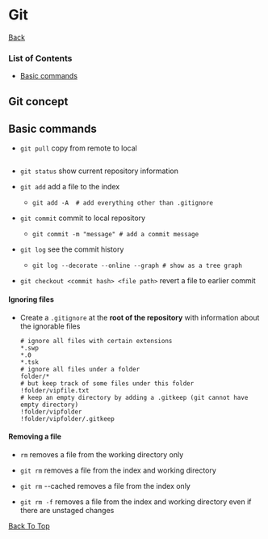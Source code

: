 # Git

[Back](../README.md)

### List of Contents

* [Basic commands](#basic-commands)

## Git concept



## Basic commands

* `git pull`  copy from remote to local

  ```
  
  ```

  

* `git status`  show current repository information

* `git add`  add a file to the index

  * ```shell
    git add -A  # add everything other than .gitignore
    ```

* `git commit`  commit to local repository

  * ```shell
    git commit -m "message" # add a commit message
    ```

* `git log`  see the commit history

  * ```shell
    git log --decorate --online --graph # show as a tree graph
    ```

* `git checkout <commit hash> <file path>` revert a file to earlier commit

#### Ignoring files

* Create a `.gitignore`  at the **root of the repository** with information about the ignorable files

  ```shell
  # ignore all files with certain extensions
  *.swp
  *.0
  *.tsk 
  # ignore all files under a folder
  folder/*
  # but keep track of some files under this folder
  !folder/vipfile.txt
  # keep an empty directory by adding a .gitkeep (git cannot have empty directory)
  !folder/vipfolder
  !folder/vipfolder/.gitkeep
  ```

#### Removing a file

* `rm`  removes a file from the working directory only

* `git rm`  removes a file from the index and working directory

* `git rm`  --cached  removes a file from the index only

* `git rm -f`  removes a file from the index and working directory even if there are unstaged changes

  



[Back To Top](#list-of-contents)


